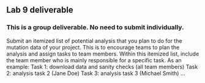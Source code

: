 ## Lab 9 deliverable 

### This is a group deliverable. No need to submit individually. 

Submit an itemized list of potential analysis that you plan to do for the mutation data of your project. This is to encourage teams to plan the analysis and assign tasks to team members. 
Within this itemized list, include the team member who is mainly responsible for a specific task.
As an example:
Task 1: download data and sanity checks (all team members)
Task 2: analysis task 2 (Jane Doe)
Task 3: analysis task 3 (Michael Smith) 
...
<br />



